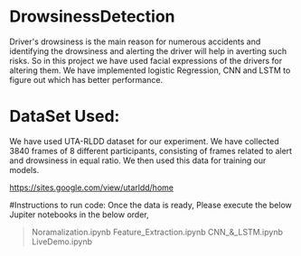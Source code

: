 # DrowsinessDetection
Driver's drowsiness is the main reason for numerous accidents and identifying the drowsiness and alerting the driver will help in averting such risks. So in this project we have used facial expressions of the drivers for altering them. We have implemented logistic Regression, CNN and LSTM to figure out which has better performance.

# DataSet Used:
We have used UTA-RLDD dataset for our experiment. We have collected 3840 frames of 8 different participants, consisting of frames related to alert and drowsiness in equal ratio. We then used this data for training our models.

https://sites.google.com/view/utarldd/home

#Instructions to run code:
Once the data is ready, Please execute the below Jupiter notebooks in the below order, 
> Noramalization.ipynb
> Feature_Extraction.ipynb
> CNN_&_LSTM.ipynb
> LiveDemo.ipynb


